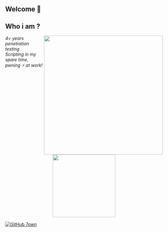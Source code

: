 ## Welcome 👋
<h2>Who i am ?</h2>
<img align='right' src="https://github-readme-stats.vercel.app/api?username=7own&show_icons=true&theme=dark" width="380">
<p><em>4+ years penetration testing<br>
  Scripting in my spare time, pwning ⚡ at work!<br>
  <center>
    <img src="https://media2.giphy.com/media/v1.Y2lkPTc5MGI3NjExNWZpbTRkMDAxcDJtc3dremViZzVyNGg0bWYxY3d2Zmh3dTYwcGZkZiZlcD12MV9pbnRlcm5hbF9naWZfYnlfaWQmY3Q9Zw/X1wdw6wqIePpm/giphy.webp" width="200"> 
  </center>
    
  </em></p>

[![GitHub 7own](https://img.shields.io/github/followers/7own?label=follow%20github&style=flat-square)](https://github.com/7own)
<!-- Twitter, youtube, twitch, ...)
[![GitHub 7own](https://komarev.com/ghpvc/?username=7own&label=Profile%20views&color=red&style=flat)](https://github.com/7own)

<p align="left"> <img src="https://komarev.com/ghpvc/?username=7own&label=Profile%20views&color=red&style=flat" alt="7own" /> </p>
<br>
</p>

<h4 align="left">Personal blog:</h4>
<p align="left">
<a href="https://7own.github.io/" target="blank"><img align="center" src="https://cdn.jsdelivr.net/npm/simple-icons@3.0.1/icons/rss.svg" alt="https://7own.github.io/" height="30" width="40" /></a>
</p>
